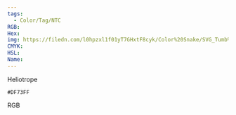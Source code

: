 ```yaml
---
tags:
  - Color/Tag/NTC
RGB:
Hex:
img: https://filedn.com/l0hpzxl1f01yT7GHxtF8cyk/Color%20Snake/SVG_Tumb%20Mass%20No%20Name/DF73FF.svg
CMYK:
HSL:
Name:
---
```

Heliotrope
```palette
#DF73FF
```
RGB
